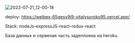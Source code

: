 

![2022-07-21_12-00-18](https://user-images.githubusercontent.com/61179322/180175614-7b925790-a31c-456a-8ae6-2cd725d2fafe.png)

deploy: https://welbex-65gesv9i9-vitalysoroko95.vercel.app/

Stack: nodeJs-expressJS-react-redux-react

База данных и сервеная часть задеплоена на heroku.





